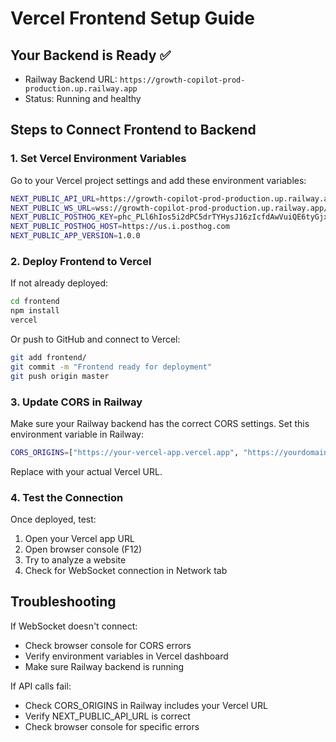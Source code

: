# Vercel Frontend Setup Guide

## Your Backend is Ready ✅
- Railway Backend URL: `https://growth-copilot-prod-production.up.railway.app`
- Status: Running and healthy

## Steps to Connect Frontend to Backend

### 1. Set Vercel Environment Variables

Go to your Vercel project settings and add these environment variables:

```bash
NEXT_PUBLIC_API_URL=https://growth-copilot-prod-production.up.railway.app
NEXT_PUBLIC_WS_URL=wss://growth-copilot-prod-production.up.railway.app/ws/chat
NEXT_PUBLIC_POSTHOG_KEY=phc_PLl6hIos5i2dPC5drTYHysJ16zIcfdAwVuiQE6tyGjx
NEXT_PUBLIC_POSTHOG_HOST=https://us.i.posthog.com
NEXT_PUBLIC_APP_VERSION=1.0.0
```

### 2. Deploy Frontend to Vercel

If not already deployed:

```bash
cd frontend
npm install
vercel
```

Or push to GitHub and connect to Vercel:

```bash
git add frontend/
git commit -m "Frontend ready for deployment"
git push origin master
```

### 3. Update CORS in Railway

Make sure your Railway backend has the correct CORS settings. Set this environment variable in Railway:

```bash
CORS_ORIGINS=["https://your-vercel-app.vercel.app", "https://yourdomain.com"]
```

Replace with your actual Vercel URL.

### 4. Test the Connection

Once deployed, test:
1. Open your Vercel app URL
2. Open browser console (F12)
3. Try to analyze a website
4. Check for WebSocket connection in Network tab

## Troubleshooting

If WebSocket doesn't connect:
- Check browser console for CORS errors
- Verify environment variables in Vercel dashboard
- Make sure Railway backend is running

If API calls fail:
- Check CORS_ORIGINS in Railway includes your Vercel URL
- Verify NEXT_PUBLIC_API_URL is correct
- Check browser console for specific errors